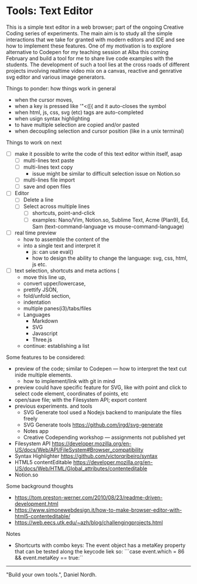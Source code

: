 # Tools: Text Editor

This is a simple text editor in a web browser; part of the ongoing Creative Coding series of experiments.
The main aim is to study all the simple interactions that we take for granted with modern editors and IDE and see how to implement these features.
One of my motivation is to explore alternative to Codepen for my teaching session at Alba this coming February and build a tool for me to share live code examples with the students. The development of such a tool lies at the cross roads of different projects involving realtime video mix on a canvas, reactive and genrative svg editor and various image generators.

Things to ponder: how things work in general
- when the cursor moves,
- when a key is pressed like '"<([{ and it auto-closes the symbol
- when html, js, css, svg (etc) tags are auto-completed
- when usign syntax highlighting
- to have multiple selection are copied and/or pasted
- when decoupling selection and cursor position (like in a unix terminal)

Things to work on next
- [ ] make it possible to write the code of this text editor within itself, asap
  - [ ] multi-lines text paste
  - [ ] multi-lines text copy
    - issue might be similar to difficult selection issue on Notion.so 
  - [ ] multi-lines file import
  - [ ] save and open files
- [ ] Editor
  - [ ] Delete a line
  - [ ] Select across multiple lines
    - [ ] shortcuts, point-and-click
    - [ ] examples: Nano/Vim, Notion.so, Sublime Text, Acme (Plan9), Ed, Sam (text-command-language vs mouse-command-language)
- [ ] real time preview
  - how to assemble the content of the <li> into a single text and interpret it
      - js: can use eval()
      - how to design the ability to change the language: svg, css, html, js etc.
- [ ] text selection, shortcuts and meta actions (
  - move this line up, 
  - convert upper/lowercase, 
  - prettify JSON, 
  - fold/unfold section, 
  - indentation
  - multiple panes(i3)/tabs/files 
  - Languages
    - Markdown
    - SVG
    - Javascript
    - Three.js
  - continue: establishing a list

Some features to be considered:
- preview of the code; similar to Codepen
  — how to interpret the text cut inide multiple elements.
  - how to implement/link with git in mind
- preview could have specific feature for SVG, like  with point and click to select code element, coordinates of points, etc
- open/save file; with the Filesystem API; export content
- previous experiments. and tools 
  - SVG Generate tool used a Nodejs backend to manipulate the files freely
  - SVG Generate tools https://github.com/jrgd/svg-generate
  - Notes app
  - Creative Codepending workshop — assignments not published yet
- Filesystem API https://developer.mozilla.org/en-US/docs/Web/API/FileSystem#Browser_compatibility
- Syntax Highlighter https://github.com/victorqribeiro/syntax
- HTML5 contentEditable https://developer.mozilla.org/en-US/docs/Web/HTML/Global_attributes/contenteditable
- Notion.so

Some background thoughts
- https://tom.preston-werner.com/2010/08/23/readme-driven-development.html
- https://www.simonewebdesign.it/how-to-make-browser-editor-with-html5-contenteditable/
- https://web.eecs.utk.edu/~azh/blog/challengingprojects.html

Notes
- Shortcurts with combo keys:
  The event object has a metaKey property that can be tested along the keycode liek so:
  ```case event.which = 86 && event.metaKey == true:``


----
"Build your own tools.", Daniel Nordh.